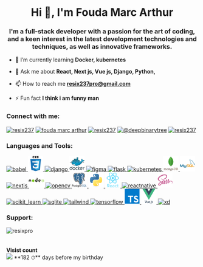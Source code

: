 
<h1 align="center">Hi 👋, I'm Fouda Marc Arthur</h1>
<h3 align="center">I'm a full-stack developer with a passion for the art of coding, and a keen interest in the latest development technologies and techniques, as well as innovative frameworks.</h3>

- 🌱 I’m currently learning **Docker, kubernetes**

- 💬 Ask me about **React, Next js, Vue js, Django, Python,**

- 📫 How to reach me **resix237pro@gmail.com**

- ⚡ Fun fact **I think i am funny man**

<h3 align="left">Connect with me:</h3>
<p align="left">
<a href="https://dev.to/resix237" target="blank"><img align="center" src="https://raw.githubusercontent.com/rahuldkjain/github-profile-readme-generator/master/src/images/icons/Social/devto.svg" alt="resix237" height="30" width="40" /></a>
<a href="https://linkedin.com/in/fouda marc arthur" target="blank"><img align="center" src="https://raw.githubusercontent.com/rahuldkjain/github-profile-readme-generator/master/src/images/icons/Social/linked-in-alt.svg" alt="fouda marc arthur" height="30" width="40" /></a>
<a href="https://codesandbox.com/resix237" target="blank"><img align="center" src="https://raw.githubusercontent.com/rahuldkjain/github-profile-readme-generator/master/src/images/icons/Social/codesandbox.svg" alt="resix237" height="30" width="40" /></a>
<a href="https://www.youtube.com/c/@deepbinarytree" target="blank"><img align="center" src="https://raw.githubusercontent.com/rahuldkjain/github-profile-readme-generator/master/src/images/icons/Social/youtube.svg" alt="@deepbinarytree" height="30" width="40" /></a>
<a href="https://www.hackerrank.com/resix237" target="blank"><img align="center" src="https://raw.githubusercontent.com/rahuldkjain/github-profile-readme-generator/master/src/images/icons/Social/hackerrank.svg" alt="resix237" height="30" width="40" /></a>
</p>

<h3 align="left">Languages and Tools:</h3>

<p align="left"> <a href="https://babeljs.io/" target="_blank" rel="noreferrer"> 
<img src="https://www.vectorlogo.zone/logos/babeljs/babeljs-icon.svg" alt="babel" width="40" height="40"/>
 </a> <a href="https://www.w3schools.com/css/" target="_blank" rel="noreferrer">
  <img src="https://raw.githubusercontent.com/devicons/devicon/master/icons/css3/css3-original-wordmark.svg" alt="css3" width="40" height="40"/>
   </a>
    <a href="https://www.djangoproject.com/" target="_blank" rel="noreferrer"> 
    <img src="https://cdn.worldvectorlogo.com/logos/django.svg" alt="django" width="40" height="40"/>
     </a> 
     <a href="https://www.docker.com/" target="_blank" rel="noreferrer">
      <img src="https://raw.githubusercontent.com/devicons/devicon/master/icons/docker/docker-original-wordmark.svg" alt="docker" width="40" height="40"/>
       </a>
        <a href="https://www.figma.com/" target="_blank" rel="noreferrer"> <img src="https://www.vectorlogo.zone/logos/figma/figma-icon.svg" alt="figma" width="40" height="40"/>
         </a>
          <a href="https://flask.palletsprojects.com/" target="_blank" rel="noreferrer">
           <img src="https://www.vectorlogo.zone/logos/pocoo_flask/pocoo_flask-icon.svg" alt="flask" width="40" height="40"/>
            </a> <a href="https://kubernetes.io" target="_blank" rel="noreferrer">
             <img src="https://www.vectorlogo.zone/logos/kubernetes/kubernetes-icon.svg" alt="kubernetes" width="40" height="40"/>
              </a> 
              <a href="https://www.mongodb.com/" target="_blank" rel="noreferrer">
               <img src="https://raw.githubusercontent.com/devicons/devicon/master/icons/mongodb/mongodb-original-wordmark.svg" alt="mongodb" width="40" height="40"/> 
               </a>
                <a href="https://www.mysql.com/" target="_blank" rel="noreferrer"> 
                <img src="https://raw.githubusercontent.com/devicons/devicon/master/icons/mysql/mysql-original-wordmark.svg" alt="mysql" width="40" height="40"/> 
                </a> 
                <a href="https://nextjs.org/" target="_blank" rel="noreferrer"> <img src="https://cdn.worldvectorlogo.com/logos/nextjs-2.svg" alt="nextjs" width="40" height="40"/>
                 </a> <a href="https://nodejs.org" target="_blank" rel="noreferrer">
                  <img src="https://raw.githubusercontent.com/devicons/devicon/master/icons/nodejs/nodejs-original-wordmark.svg" alt="nodejs" width="40" height="40"/>
                   </a>
                    <a href="https://opencv.org/" target="_blank" rel="noreferrer"> 
                    <img src="https://www.vectorlogo.zone/logos/opencv/opencv-icon.svg" alt="opencv" width="40" height="40"/> 
                    </a> <a href="https://www.postgresql.org" target="_blank" rel="noreferrer"> <img src="https://raw.githubusercontent.com/devicons/devicon/master/icons/postgresql/postgresql-original-wordmark.svg" alt="postgresql" width="40" height="40"/> </a> <a href="https://www.python.org" target="_blank" rel="noreferrer"> <img src="https://raw.githubusercontent.com/devicons/devicon/master/icons/python/python-original.svg" alt="python" width="40" height="40"/> </a> <a href="https://reactjs.org/" target="_blank" rel="noreferrer"> <img src="https://raw.githubusercontent.com/devicons/devicon/master/icons/react/react-original-wordmark.svg" alt="react" width="40" height="40"/> </a> <a href="https://reactnative.dev/" target="_blank" rel="noreferrer"> <img src="https://reactnative.dev/img/header_logo.svg" alt="reactnative" width="40" height="40"/> </a> <a href="https://sass-lang.com" target="_blank" rel="noreferrer"> <img src="https://raw.githubusercontent.com/devicons/devicon/master/icons/sass/sass-original.svg" alt="sass" width="40" height="40"/> </a> <a href="https://scikit-learn.org/" target="_blank" rel="noreferrer"> <img src="https://upload.wikimedia.org/wikipedia/commons/0/05/Scikit_learn_logo_small.svg" alt="scikit_learn" width="40" height="40"/> </a> <a href="https://www.sqlite.org/" target="_blank" rel="noreferrer"> <img src="https://www.vectorlogo.zone/logos/sqlite/sqlite-icon.svg" alt="sqlite" width="40" height="40"/> </a> <a href="https://tailwindcss.com/" target="_blank" rel="noreferrer"> <img src="https://www.vectorlogo.zone/logos/tailwindcss/tailwindcss-icon.svg" alt="tailwind" width="40" height="40"/> </a> <a href="https://www.tensorflow.org" target="_blank" rel="noreferrer"> <img src="https://www.vectorlogo.zone/logos/tensorflow/tensorflow-icon.svg" alt="tensorflow" width="40" height="40"/> </a> <a href="https://www.typescriptlang.org/" target="_blank" rel="noreferrer"> <img src="https://raw.githubusercontent.com/devicons/devicon/master/icons/typescript/typescript-original.svg" alt="typescript" width="40" height="40"/> </a> <a href="https://vuejs.org/" target="_blank" rel="noreferrer"> <img src="https://raw.githubusercontent.com/devicons/devicon/master/icons/vuejs/vuejs-original-wordmark.svg" alt="vuejs" width="40" height="40"/> </a> <a href="https://www.adobe.com/products/xd.html" target="_blank" rel="noreferrer"> <img src="https://cdn.worldvectorlogo.com/logos/adobe-xd.svg" alt="xd" width="40" height="40"/> </a> </p>

<h3 align="left">Support:</h3>
<p><a href="https://www.buymeacoffee.com/resixpro"> <img align="left" src="https://cdn.buymeacoffee.com/buttons/v2/default-yellow.png" height="50" width="210" alt="resixpro" /></a></p><br><br>
<br><b> Visist count </b><br>
<img src="https://profile-counter.glitch.me/resix237/count.svg" />
**182  ⏱** days before my birthday

